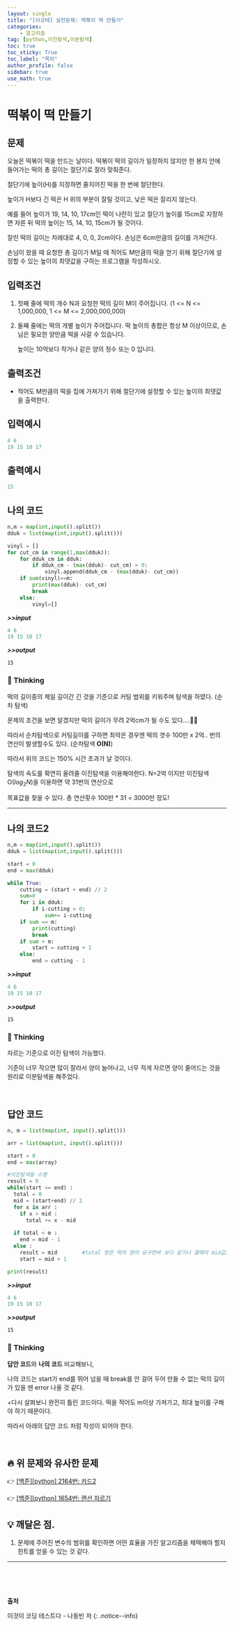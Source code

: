 ```yaml
---
layout: single
title: "[이코테] 실전문제: 떡볶이 떡 만들기"
categories: 
    - 알고리즘
tag: [python,이진탐색,이분탐색]
toc: true
toc_sticky: True
toc_label: "목차"
author_profile: false
sidebar: true
use_math: true 
---
```


# 떡볶이 떡 만들기

## 문제

오늘은 떡볶이 떡을 만드는 날이다. 떡볶이 떡의 길이가 일정하지 않지만 한 봉지 안에 들어가는 떡의 총 길이는 절단기로 잘라 맞춰준다.

절단기에 높이(H)를 지정하면 줄지어진 떡을 한 번에 절단한다. 

높이가 H보다 긴 떡은 H 위의 부분이 잘릴 것이고, 낮은 떡은 잘리지 않는다.

예를 들어 높이가 19, 14, 10, 17cm인 떡이 나란히 있고 절단기 높이를 15cm로 지정하면 자른 뒤 떡의 높이는 15, 14, 10, 15cm가 될 것이다.

잘린 떡의 길이는 차례대로 4, 0, 0, 2cm이다. 손님은 6cm만큼의 길이를 가져간다.

손님이 왔을 때 요청한 총 길이가 M일 때 적어도 M만큼의 떡을 얻기 위해 절단기에 설정할 수 있는 높이의 최댓값을 구하는 프로그램을 작성하시오.

## 입력조건

1. 첫째 줄에 떡의 개수 N과 요청한 떡의 길이 M이 주어집니다. (1 <= N <= 1,000,000, 1 <= M <= 2,000,000,000)

2. 둘째 줄에는 떡의 개별 높이가 주어집니다. 떡 높이의 총합은 항상 M 이상이므로, 손님은 필요한 양만큼 떡을 사갈 수 있습니다. 

   높이는 10억보다 작거나 같은 양의 정수 또는 0 입니다.

## 출력조건

- 적어도 M만큼의 떡을 집에 가져가기 위해 절단기에 설정할 수 있는 높이의 최댓값을 출력한다.

## 입력예시

```python
4 6
19 15 10 17
```

## 출력예시

```python
15
```



## 나의 코드

```python
n,m = map(int,input().split())
dduk = list(map(int,input().split()))

vinyl = []
for cut_cm in range(1,max(dduk)):
    for dduk_cm in dduk:
        if dduk_cm - (max(dduk)- cut_cm) > 0:
            vinyl.append(dduk_cm - (max(dduk)- cut_cm))
    if sum(vinyl)==m:
        print(max(dduk)- cut_cm)
        break
    else:
        vinyl=[]
```

***>>input***

```python
4 6
19 15 10 17
```

***>>output***

```
15
```

### 🌝 Thinking

떡의 길이중의 제일 길이간 긴 것을 기준으로 커팅 범위를 키워주며 탐색을 하였다. (순차 탐색)

문제의 조건을 보면 알겠지만 떡의 길이가 무려 2억cm가 될 수도 있다....🤦‍♂️

따라서 순차탐색으로 커팅길이를 구하면 최악은 경우엔 떡의 갯수 100만 x 2억.. 번의 연산이 발생할수도 있다. (순차탐색 **O(N)**)

따라서 위의 코드는 150% 시간 초과가 날 것이다.

탐색의 속도를 확연히 올려줄 이진탐색을 이용해야한다. N=2억 이지만 이진탐색 O($log_2 N$)을 이용하면 약 31번의 연산으로

목표값을 찾을 수 있다. 총 연산횟수 100만 * 31 = 3000만 정도!

---

## 나의 코드2

```python
n,m = map(int,input().split())
dduk = list(map(int,input().split()))

start = 0
end = max(dduk)

while True:
    cutting = (start + end) // 2
    sum=0
    for i in dduk:
        if i-cutting > 0:
            sum+= i-cutting
    if sum == m:
        print(cutting)
        break
    if sum > m:
        start = cutting + 1
    else:
        end = cutting - 1 
```

***>>input***

```python
4 6
19 15 10 17
```

***>>output***

```
15
```

### 🌝 Thinking

자르는 기준으로 이진 탐색이 가능했다. 

기준이 너무 작으면 많이 잘라서 양이 늘어나고, 너무 적게 자르면 양이 줄어드는 것을 원리로 이분탐색을 해주었다.



<br/>

## 답안 코드

```python
n, m = list(map(int, input().split()))

arr = list(map(int, input().split()))

start = 0
end = max(array)

#이진탐색을 수행
result = 0
while(start <= end) :
  total = 0
  mid = (start+end) // 2
  for x in arr :
    if x > mid :
      total += x - mid
  
  if total < m :
    end = mid - 1
  else :
    result = mid        #total 얻은 떡의 양이 요구한바 보다 같거나 클때의 mid값을 계속 갱신해서 result에 저장
    start = mid + 1

print(result)
```

***>>input***

```python
4 6
19 15 10 17
```

***>>output***

```
15
```



### 🌝 Thinking

**답안 코드**와 **나의 코드** 비교해보니,

나의 코드는 start가 end를 뛰어 넘을 때 break를 안 걸어 두어 만들 수 없는 떡의 길이가 있을 땐  error 나올 것 같다.

+다시 살펴보니 완전히 틀린 코드이다. 떡을 적어도 m이상 가져가고,  최대 높이를 구해야 하기 때문이다.

따라서 아래의 답안 코드 처럼 작성이 되어야 한다.

<br/>

## 🔥 위 문제와 유사한 문제

👉 [[백준][python] 2164번: 카드2](https://www.acmicpc.net/problem/2805)

👉 [[백준][python] 1654번: 랜선 자르기](https://www.acmicpc.net/problem/1654)

## 💡 깨달은 점.

1.  문제에 주어진 변수의 범위를 확인하면 어떤 효율을 가진 알고리즘을 채택해야 할지 힌트를 얻을 수 있는 것 같다.


---
<br/>

<br/>

<br/>

**출처**

이것이 코딩 테스트다 - 나동빈 저
{: .notice--info} 
